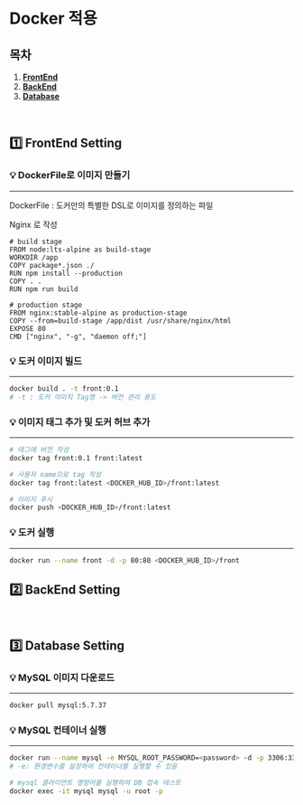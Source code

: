 # Docker 적용

## 목차
1. [**FrontEnd**](#1)
2. [**BackEnd**](#2)
3. [**Database**](#3)

<br/>

<div id="1"></div>

## 1️⃣ FrontEnd Setting

### 💡 DockerFile로 이미지 만들기
---
DockerFile : 도커만의 특별한 DSL로 이미지를 정의하는 파일

Nginx 로 작성

```docker
# build stage
FROM node:lts-alpine as build-stage
WORKDIR /app
COPY package*.json ./
RUN npm install --production
COPY . .
RUN npm run build

# production stage
FROM nginx:stable-alpine as production-stage
COPY --from=build-stage /app/dist /usr/share/nginx/html
EXPOSE 80
CMD ["nginx", "-g", "daemon off;"]
```

### 💡 도커 이미지 빌드
---
```bash
docker build . -t front:0.1
# -t : 도커 이미지 Tag명 -> 버전 관리 용도
```

### 💡 이미지 태그 추가 및 도커 허브 추가
---
```bash
# 태그에 버전 작성
docker tag front:0.1 front:latest

# 사용자 name으로 tag 작성
docker tag front:latest <DOCKER_HUB_ID>/front:latest

# 이미지 푸시
docker push <DOCKER_HUB_ID>/front:latest
```

### 💡 도커 실행
---
```bash
docker run --name front -d -p 80:80 <DOCKER_HUB_ID>/front
```
<div id="2"></div>

## 2️⃣ BackEnd Setting

<br/>

<div id="3"></div>

## 3️⃣ Database Setting

### 💡 MySQL 이미지 다운로드
---
```bash
docker pull mysql:5.7.37
```

### 💡 ****MySQL 컨테이너 실행****
---
```bash
docker run --name mysql -e MYSQL_ROOT_PASSWORD=<password> -d -p 3306:3306 mysql:5.7.37 --character-set-server=utf8mb4 --collation-server=utf8mb4_unicode_ci
# -e: 환경변수를 설정하여 컨테이너를 실행할 수 있음

# mysql 클라이언트 명령어를 실행하여 DB 접속 테스트
docker exec -it mysql mysql -u root -p
```
